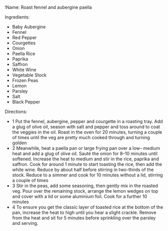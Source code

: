 !Name: Roast fennel and aubergine paella

Ingredients:
- Baby Aubergine
- Fennel
- Red Pepper
- Courgettes
- Onion
- Paella Rice
- Paprika
- Saffron
- White Wine
- Vegetable Stock
- Frozen Peas
- Lemon
- Parsley
- Salt
- Black Pepper

Directions:
- 1 Put the fennel, aubergine, pepper and courgette in a roasting tray. Add a glug of olive oil, season with salt and pepper and toss around to coat the veggies in the oil. Roast in the oven for 20 minutes, turning a couple of times until the veg are pretty much cooked through and turning golden
- 2 Meanwhile, heat a paella pan or large frying pan over a low– medium heat and add a glug of olive oil. Sauté the onion for 8–10 minutes until softened. Increase the heat to medium and stir in the rice, paprika and saffron. Cook for around 1 minute to start toasting the rice, then add the white wine. Reduce by about half before stirring in two-thirds of the stock. Reduce to a simmer and cook for 10 minutes without a lid, stirring a couple of times
- 3 Stir in the peas, add some seasoning, then gently mix in the roasted veg. Pour over the remaining stock, arrange the lemon wedges on top and cover with a lid or some aluminium foil. Cook for a further 10 minutes
- 4 To ensure you get the classic layer of toasted rice at the bottom of the pan, increase the heat to high until you hear a slight crackle. Remove from the heat and sit for 5 minutes before sprinkling over the parsley and serving.
